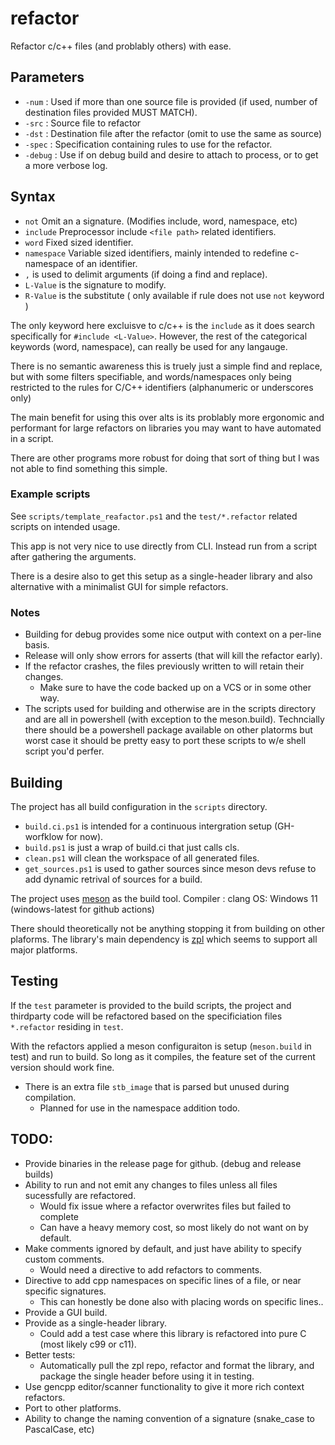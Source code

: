 # refactor

Refactor c/c++ files (and problably others) with ease.

## Parameters

* `-num` : Used if more than one source file is provided (if used, number of destination files provided MUST MATCH).
* `-src` : Source file to refactor
* `-dst` : Destination file after the refactor (omit to use the same as source)
* `-spec` : Specification containing rules to use for the refactor.
* `-debug` : Use if on debug build and desire to attach to process, or to get a more verbose log.

## Syntax

* `not` Omit an a signature. (Modifies include, word, namespace, etc)
* `include` Preprocessor include `<file path>` related identifiers.
* `word` Fixed sized identifier.
* `namespace` Variable sized identifiers, mainly intended to redefine c-namespace of an identifier.
* `,` is used to delimit arguments (if doing a find and replace).
* `L-Value` is the signature to modify.
* `R-Value` is the substitute ( only available if rule does not use `not` keyword )

The only keyword here excluisve to c/c++ is the `include` as it does search specifically for `#include <L-Value>`.
However, the rest of the categorical keywords (word, namespace), can really be used for any langauge.

There is no semantic awareness this is truely just a simple find and replace, but with some filters specifiable, and
words/namespaces only being restricted to the rules for C/C++ identifiers (alphanumeric or underscores only)

The main benefit for using this over alts is its problably more ergonomic and performant for large refactors on libraries you may want to have automated in a script.

There are other programs more robust for doing that sort of thing but I was not able to find something this simple.

### Example scripts

See `scripts/template_reafactor.ps1` and the `test/*.refactor` related scripts on intended usage.

This app is not very nice to use directly from CLI. Instead run from a script after gathering the arguments.

There is a desire also to get this setup as a single-header library and also alternative with a minimalist GUI for simple refactors.

### Notes

* Building for debug provides some nice output with context on a per-line basis.
* Release will only show errors for asserts (that will kill the refactor early).
* If the refactor crashes, the files previously written to will retain their changes.
  * Make sure to have the code backed up on a VCS or in some other way.
* The scripts used for building and otherwise are in the scripts directory and are all in powershell (with exception to the meson.build). Techncially there should be a powershell package available on other platorms but worst case it should be pretty easy to port these scripts to w/e shell script you'd perfer.

## Building

The project has all build configuration in the `scripts` directory.

* `build.ci.ps1` is intended for a continuous intergration setup (GH-worfklow for now).
* `build.ps1` is just a wrap of build.ci that just calls cls.
* `clean.ps1` will clean the workspace of all generated files.
* `get_sources.ps1` is used to gather sources since meson devs refuse to add dynamic retrival of sources for a build.

The project uses [meson](https://github.com/mesonbuild/meson) as the build tool.
Compiler : clang
OS: Windows 11 (windows-latest for github actions)

There should theoretically not be anything stopping it from building on other plaforms.
The library's main dependency is [zpl](https://github.com/zpl-c) which seems to support all major platforms.

## Testing

If the `test` parameter is provided to the build scripts, the project and thirdparty code will be refactored based on the specificiation files `*.refactor` residing in `test`.

With the refactors applied a meson configuraiton is setup (`meson.build` in test) and run to build. So long as it compiles, the feature set of the current version should work fine.

* There is an extra file `stb_image` that is parsed but unused during compilation.
  * Planned for use in the namespace addition todo.

## TODO:

* Provide binaries in the release page for github. (debug and release builds)
* Ability to run and not emit any changes to files unless all files sucessfully are refactored.
  * Would fix issue where a refactor overwrites files but failed to complete
  * Can have a heavy memory cost, so most likely do not want on by default.
* Make comments ignored by default, and just have ability to specify custom comments.
  * Would need a directive to add refactors to comments.
* Directive to add cpp namespaces on specific lines of a file, or near specific signatures.
  * This can honestly be done also with placing words on specific lines..
* Provide a GUI build.
* Provide as a single-header library.
  * Could add a test case where this library is refactored into pure C (most likely c99 or c11).
* Better tests:
  * Automatically pull the zpl repo, refactor and format the library, and package the single header before using it in testing.
* Use gencpp editor/scanner functionality to give it more rich context refactors.
* Port to other platforms.
* Ability to change the naming convention of a signature (snake_case to PascalCase, etc)
